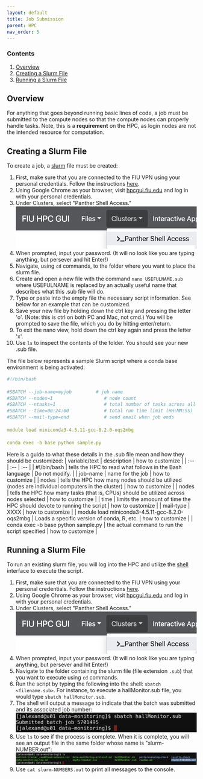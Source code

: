```yaml
---
layout: default
title: Job Submission
parent: HPC
nav_order: 5
---
```


### Contents
1. [Overview](#overview)
2. [Creating a Slurm File](#creating-a-slurm-file)
3. [Running a Slurm File](#running-a-slurm-file)


## Overview
For anything that goes beyond running basic lines of code, a job must be submitted to the compute nodes so that the compute nodes can properly handle tasks. Note, this is a **requirement** on the HPC, as login nodes are not the intended resource for computation.

## Creating a Slurm File
To create a job, a [slurm](https://slurm.schedmd.com/documentation.html) file must be created:
1. First, make sure that you are connected to the FIU VPN using your personal credentials. Follow the instructions [here](https://fiu.service-now.com/sp?id=kb_article&sys_id=6c3c789ddb899780b16af969af96193d).
2. Using Google Chrome as your browser, visit [hpcgui.fiu.edu](hpcgui.fiu.edu) and log in with your personal credentials.
3. Under Clusters, select "Panther Shell Access."
![shell-access](https://raw.githubusercontent.com/NDCLab/wiki/main/docs/_assets/hpc/shell-access.png)
4. When prompted, input your password. (It will no look like you are typing anything, but persever and hit Enter!)
5. Navigate, using `cd` commands, to the folder where you want to place the slurm file.
6. Create and open a new file with the command `nano USEFULNAME.sub` where USEFULNAME is replaced by an actually useful name that describes what this .sub file will do.
7. Type or paste into the empty file the necessary script information. See below for an example that can be customized.
8. Save your new file by holding down the ctrl key and pressing the letter 'o'. (Note: this is ctrl on both PC and Mac, not cmd.) You will be prompted to save the file, which you do by hitting enter/return.
9. To exit the nano view, hold down the ctrl key again and press the letter 'x'.
10. Use `ls` to inspect the contents of the folder. You should see your new .sub file.

The file below represents a sample Slurm script where a conda base environment is being activated: 

```yml
#!/bin/bash

#SBATCH --job-name=myjob         # job name
#SBATCH --nodes=1                	# node count
#SBATCH --ntasks=1               	# total number of tasks across all nodes
#SBATCH --time=00:24:00          	# total run time limit (HH:MM:SS)
#SBATCH --mail-type=end          	# send email when job ends

module load miniconda3-4.5.11-gcc-8.2.0-oqs2mbg

conda exec -b base python sample.py
```

Here is a guide to what these details in the .sub file mean and how they should be customized:
| variable/text  | description  | how to customize  |
| :--  | :--  | :--  |
| #!/bin/bash  | tells the HPC to read what follows in the Bash language  | Do not modify.  |
| job-name  | name for the job  | how to customize  |
| nodes  | tells the HPC how many nodes should be utilized (nodes are individual computers in the cluster)  | how to customize  |
| nodes  | tells the HPC how many tasks (that is, CPUs) should be utilized across nodes selected | how to customize  |
| time  | limits the amoount of time the HPC should devote to running the script  | how to customize  |
| mail-type  | XXXX  | how to customize  |
| module load miniconda3-4.5.11-gcc-8.2.0-oqs2mbg  | Loads a specific version of conda, R, etc.  | how to customize  |
| conda exec -b base python sample.py  | the actual command to run the script specified  | how to customize  |


## Running a Slurm File
To run an existing slurm file, you will log into the HPC and utilize the [shell](https://ndclab.github.io/wiki/docs/technical-docs/shell.html) interface to execute the script.
1. First, make sure that you are connected to the FIU VPN using your personal credentials. Follow the instructions [here](https://fiu.service-now.com/sp?id=kb_article&sys_id=6c3c789ddb899780b16af969af96193d).
2. Using Google Chrome as your browser, visit [hpcgui.fiu.edu](hpcgui.fiu.edu) and log in with your personal credentials.
3. Under Clusters, select "Panther Shell Access."
![shell-access](https://raw.githubusercontent.com/NDCLab/wiki/main/docs/_assets/hpc/shell-access.png)
4. When prompted, input your password. (It will no look like you are typing anything, but persever and hit Enter!)
5. Navigate to the folder containing the slurm file (file extension `.sub`) that you want to execute using `cd` commands.
6. Run the script by typing the following into the shell: `sbatch <filename.sub>`. For instance, to execute a hallMonitor.sub file, you would type `sbatch hallMonitor.sub`.
7. The shell will output a message to indicate that the batch was submitted and its associated job number:
![sbatch-submit](https://raw.githubusercontent.com/NDCLab/wiki/main/docs/_assets/hpc/sbatch-submit.png)
8. Use `ls` to see if the process is complete. When it is complete, you will see an output file in the same folder whose name is "slurm-NUMBER.out":
![sbatch-output](https://raw.githubusercontent.com/NDCLab/wiki/main/docs/_assets/hpc/sbatch-output.png)
9. Use `cat slurm-NUMBERS.out` to print all messages to the console.
